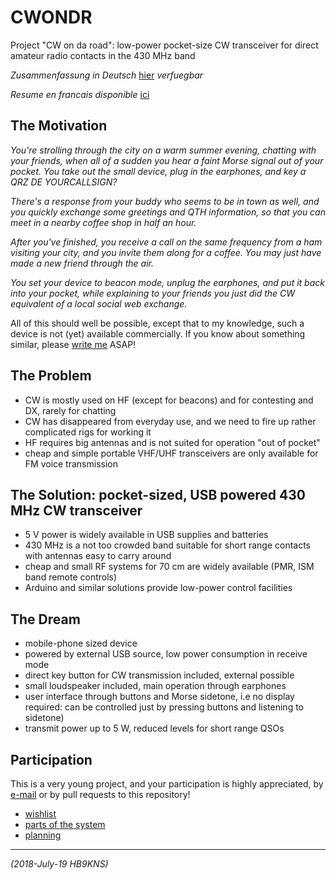 # CWONDR

Project "CW on da road":
low-power pocket-size CW transceiver for direct amateur radio contacts in the 430 MHz band

*Zusammenfassung in Deutsch* [hier]( zusammenfassung.md ) *verfuegbar*

*Resume en francais disponible* [ici]( resume.md )

## The Motivation

*You're strolling through the city on a warm summer evening, chatting with your friends, when all of a sudden you hear a faint Morse signal out of your pocket. You take out the small device, plug in the earphones, and key a QRZ DE YOURCALLSIGN?*

*There's a response from your buddy who seems to be in town as well, and you quickly exchange some greetings and QTH information, so that you can meet in a nearby coffee shop in half an hour.*

*After you've finished, you receive a call on the same frequency from a ham visiting your city, and you invite them along for a coffee. You may just have made a new friend through the air.*

*You set your device to beacon mode, unplug the earphones, and put it back into your pocket, while explaining to your friends you just did the CW equivalent of a local social web exchange.*

All of this should well be possible, except that to my knowledge,
such a device is not (yet) available commercially.
If you know about something similar, please [write me][contact] ASAP!

## The Problem

- CW is mostly used on HF (except for beacons) and for contesting and DX, rarely for chatting
- CW has disappeared from everyday use, and we need to fire up rather complicated rigs for working it
- HF requires big antennas and is not suited for operation "out of pocket"
- cheap and simple portable VHF/UHF transceivers are only available for FM voice transmission

## The Solution: pocket-sized, USB powered 430 MHz CW transceiver

- 5 V power is widely available in USB supplies and batteries
- 430 MHz is a not too crowded band suitable for short range contacts with antennas easy to carry around
- cheap and small RF systems for 70 cm are widely available (PMR, ISM band remote controls)
- Arduino and similar solutions provide low-power control facilities

## The Dream

- mobile-phone sized device
- powered by external USB source, low power consumption in receive mode
- direct key button for CW transmission included, external possible
- small loudspeaker included, main operation through earphones
- user interface through buttons and Morse sidetone, i.e no display required: can be controlled just by pressing buttons and listening to sidetone)
- transmit power up to 5 W, reduced levels for short range QSOs

## Participation

This is a very young project, and your participation is highly appreciated,
by [e-mail][contact] or by pull requests to this repository!

- [wishlist]( wishlist.md )
- [parts of the system]( ./Parts/ )
- [planning]( planning.md )

---

[contact]: mailto:hb9kns@gmail.com

_(2018-July-19 HB9KNS)_
